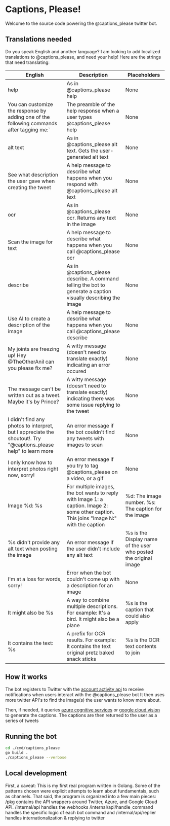 # Captions, Please!

Welcome to the source code powering the @captions_please twitter bot.

## Translations needed

Do you speak English and another language? I am looking to add localized translations to @captions_please, and need your help! Here are the strings that need translating:

| English                                                                                                          | Description                                                                                                                              | Placeholders                                                     |
| ---------------------------------------------------------------------------------------------------------------- | ---------------------------------------------------------------------------------------------------------------------------------------- | ---------------------------------------------------------------- |
| help                                                                                                             | As in @captions_please help                                                                                                              | None                                                             |
| You can customize the response by adding one of the following commands after tagging me:`                        | The preamble of the help response when a user types @captions_please help                                                                | None                                                             |
| alt text                                                                                                         | As in @captions_please alt text. Gets the user-generated alt text                                                                        | None                                                             |
| See what description the user gave when creating the tweet                                                       | A help message to describe what happens when you respond with @captions_please alt text                                                  | None                                                             |
| ocr                                                                                                              | As in @captions_please ocr. Returns any text in the image                                                                                | None                                                             |
| Scan the image for text                                                                                          | A help message to describe what happens when you call @captions_please ocr                                                               | None                                                             |
| describe                                                                                                         | As in @captions_please describe. A command telling the bot to generate a caption visually describing the image                           | None                                                             |
| Use AI to create a description of the image                                                                      | A help message to describe what happens when you call @captions_please describe                                                          | None                                                             |
| My joints are freezing up! Hey @TheOtherAnil can you please fix me?                                              | A witty message (doesn't need to translate exactly) indicating an error occured                                                          | None                                                             |
| The message can't be written out as a tweet. Maybe it's by Prince?                                               | A witty message (doesn't need to translate exactly) indicating there was some issue replying to the tweet                                | None                                                             |
| I didn't find any photos to interpret, but I appreciate the shoutout!. Try "@captions_please help" to learn more | An error message if the bot couldn't find any tweets with images to scan                                                                 | None                                                             |
| I only know how to interpret photos right now, sorry!                                                            | An error message if you try to tag @captions_please on a video, or a gif                                                                 | None                                                             |
| Image %d: %s                                                                                                     | For multiple images, the bot wants to reply with Image 1: a caption. Image 2: some other caption. This joins "Image N:" with the caption | %d: The image number. %s: The caption for the image              |
| %s didn't provide any alt text when posting the image                                                            | An error message if the user didn't include any alt text                                                                                 | %s is the Display name of the user who posted the original image |
| I'm at a loss for words, sorry!                                                                                  | Error when the bot couldn't come up with a description for an image                                                                      | None                                                             |
| It might also be %s                                                                                              | A way to combine multiple descriptions. For example: It's a bird. It might also be a plane                                               | %s is the caption that could also apply                          |
| It contains the text: %s                                                                                         | A prefix for OCR results. For example: It contains the text original pretz baked snack sticks                                            | %s is the OCR text contents to join                              |

## How it works

The bot registers to Twitter with the [account activity api](https://developer.twitter.com/en/docs/twitter-api/enterprise/account-activity-api/overview) to receive notifications when users interact with the @captions_please bot
It then uses more twitter API's to find the image(s) the user wants to know more about.

Then, if needed, it queries [azure cognitive services](https://docs.microsoft.com/en-us/azure/cognitive-services/computer-vision/tutorials/storage-lab-tutorial) or [google cloud vision](https://cloud.google.com/vision/docs/samples/vision-document-text-tutorial) to generate the captions.
The captions are then returned to the user as a series of tweets

## Running the bot

```bash
cd ./cmd/captions_please
go build .
./captions_please --verbose
```

## Local development

First, a caveat: This is my first real program written in Golang. Some of the patterns chosen were explicit attempts to learn about fundamentals, such as channels.
That said, the program is organized into a few main pieces: /pkg contains the API wrappers around Twitter, Azure, and Google Cloud API. /internal/api handles the webhooks
/internal/api/handle_command handles the specific logic of each bot command and /internal/api/replier handles internationalization & replying to twitter
